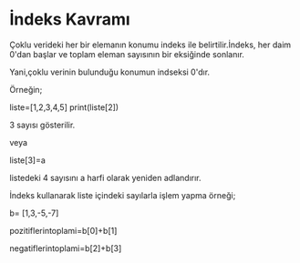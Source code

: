 # İndeks Kavramı
Çoklu verideki her bir elemanın konumu indeks ile belirtilir.İndeks, her daim 0'dan başlar ve toplam eleman sayısının bir eksiğinde sonlanır.

Yani,çoklu verinin bulunduğu konumun indseksi 0'dır.

Örneğin;

liste=[1,2,3,4,5]
print(liste[2])

3 sayısı gösterilir.

veya

liste[3]=a

listedeki 4 sayısını a harfi olarak yeniden adlandırır.

  İndeks kullanarak liste içindeki sayılarla işlem yapma örneği;

  b= [1,3,-5,-7]

  pozitiflerintoplami=b[0]+b[1]
  
  negatiflerintoplami=b[2]+b[3]
  
